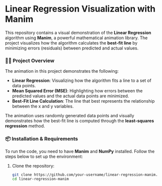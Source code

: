 # Linear Regression Visualization with Manim

This repository contains a visual demonstration of the **Linear Regression** algorithm using **Manim**, a powerful mathematical animation library. The project visualizes how the algorithm calculates the **best-fit line** by minimizing errors (residuals) between predicted and actual values.

### 🧑‍💻 **Project Overview**

The animation in this project demonstrates the following:
- **Linear Regression**: Visualizing how the algorithm fits a line to a set of data points.
- **Mean Squared Error (MSE)**: Highlighting how errors between the predicted values and the actual data points are minimized.
- **Best-Fit Line Calculation**: The line that best represents the relationship between the x and y variables.

The animation uses randomly generated data points and visually demonstrates how the best-fit line is computed through the **least-squares regression** method.

### 📦 **Installation & Requirements**

To run the code, you need to have **Manim** and **NumPy** installed. Follow the steps below to set up the environment:

1. Clone the repository:
   ```bash
   git clone https://github.com/your-username/linear-regression-manim.git
   cd linear-regression-manim
